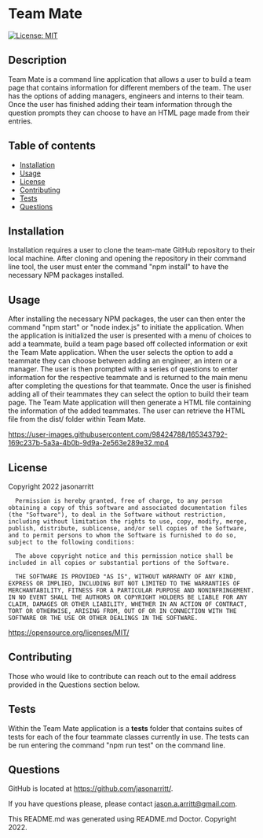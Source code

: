 
  # Team Mate

  [![License: MIT](https://img.shields.io/badge/License-MIT-yellow.svg)](https://opensource.org/licenses/MIT)
  ## Description 
  Team Mate is a command line application that allows a user to build a team page that contains information for different members of the team. The user has the options of adding managers, engineers and interns to their team. Once the user has finished adding their team information through the question prompts they can choose to have an HTML page made from their entries.
  ## Table of contents
  - [Installation](#Installation)
  - [Usage](#Usage)
  - [License](#License)
  - [Contributing](#Contributing)
  - [Tests](#Tests)
  - [Questions](#Questions)
  ## Installation
  Installation requires a user to clone the team-mate GitHub repository to their local machine. After cloning and opening the repository in their command line tool, the user must enter the command "npm install" to have the necessary NPM packages installed.
  ## Usage
  After installing the necessary NPM packages, the user can then enter the command "npm start" or "node index.js" to initiate the application. When the application is initialized the user is presented with a menu of choices to add a teammate, build a team page based off collected information or exit the Team Mate application. When the user selects the option to add a teammate they can choose between adding an engineer, an intern or a manager. The user is then prompted with a series of questions to enter information for the respective teammate and is returned to the main menu after completing the questions for that teammate. Once the user is finished adding all of their teammates they can select the option to build their team page. The Team Mate application will then generate a HTML file containing the information of the added teammates. The user can retrieve the HTML file from the dist/ folder within Team Mate.


https://user-images.githubusercontent.com/98424788/165343792-169c237b-5a3a-4b0b-9d9a-2e563e289e32.mp4


  ## License
  Copyright 2022 jasonarritt
  


      Permission is hereby granted, free of charge, to any person obtaining a copy of this software and associated documentation files (the "Software"), to deal in the Software without restriction, including without limitation the rights to use, copy, modify, merge, publish, distribute, sublicense, and/or sell copies of the Software, and to permit persons to whom the Software is furnished to do so, subject to the following conditions:

      The above copyright notice and this permission notice shall be included in all copies or substantial portions of the Software.

      THE SOFTWARE IS PROVIDED "AS IS", WITHOUT WARRANTY OF ANY KIND, EXPRESS OR IMPLIED, INCLUDING BUT NOT LIMITED TO THE WARRANTIES OF MERCHANTABILITY, FITNESS FOR A PARTICULAR PURPOSE AND NONINFRINGEMENT. IN NO EVENT SHALL THE AUTHORS OR COPYRIGHT HOLDERS BE LIABLE FOR ANY CLAIM, DAMAGES OR OTHER LIABILITY, WHETHER IN AN ACTION OF CONTRACT, TORT OR OTHERWISE, ARISING FROM, OUT OF OR IN CONNECTION WITH THE SOFTWARE OR THE USE OR OTHER DEALINGS IN THE SOFTWARE.
      
  <https://opensource.org/licenses/MIT/>
  ## Contributing
  Those who would like to contribute can reach out to the email address provided in the Questions section below.
  ## Tests
  Within the Team Mate application is a __tests__ folder that contains suites of tests for each of the four teammate classes currently in use. The tests can be run entering the command "npm run test" on the command line.
  ## Questions
  GitHub is located at <https://github.com/jasonarritt/>.

  If you have questions please, please contact jason.a.arritt@gmail.com.

  This README.md was generated using README.md Doctor.
  Copyright 2022.
  
